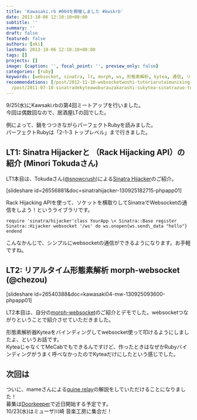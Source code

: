 ```yaml
---
title: 'Kawasaki.rb #004を開催しました #kwskrb'
date: 2013-10-06 12:10:10+00:00
subtitle: ''
summary: ''
draft: false
featured: false
authors: [aki]
lastmod: 2013-10-06 12:10:10+00:00
tags: []
projects: []
image: {caption: '', focal_point: '', preview_only: false}
categories: [ruby]
keywords: [websocket, sinatra, lt, morph, ws, 形態素解析, kytea, 通信, リアルタイム, バインディング]
recommendations: [/post/2012-11-10-websocketwoshi-tuteriarutaimunixing-tai-su-jie-xi-wosurumorph-websocketwozuo-tutemita/,
  /post/2011-07-18-sinatradekyteawoburauzakarashi-sukytea-sinatrazuo-tutemita/, /post/2011-09-23-kyteawota-yan-yu-deshi-uratupa-plus-amatome/]
---
```

9/25(水)にKawsaki.rbの第4回ミートアップを行いました。  
今回は偶数回なので、居酒屋LTの回でした。

例によって、鍋をつつきながらパーフェクトRubyを読みました。  
パーフェクトRubyは「2-1-3 トップレベル」まで行きました。

## LT1: Sinatra Hijackerと （Rack Hijacking API）の紹介 (Minori Tokudaさん)
LT1本目は、Tokudaさん([@snowcrush](https://twitter.com/snowcrush))による[Sinatra Hijacker](https://github.com/minoritea/sinatra-hijacker)のご紹介。

[slideshare id=26556881&doc=sinatrahijacker-130925182715-phpapp01]

Rack Hijacking APIを使って、ソケットを横取りしてSinatraでWebsocketの通信をしよう！というライブラリです。

    require 'sinatra/hijacker'class YourApp \< Sinatra::Base register Sinatra::Hijacker websocket '/ws' do ws.onopen{ws.send\_data "hello"} endend

こんなかんじで、シンプルにwebsocketの通信ができるようになります。お手軽ですね。

## LT2: リアルタイム形態素解析 morph-websocket (@chezou)
[slideshare id=26540388&doc=kawasaki04-mw-130925093600-phpapp01]

LT2本目は、自分の[morph-websocket](https://chezo.uno/post/2012-11-10-websocketwoshi-tuteriarutaimunixing-tai-su-jie-xi-wosurumorph-websocketwozuo-tutemita/)のご紹介とデモでした。websocketつながりということで紹介させていただきました。

形態素解析器Kyteaをバインディングしてwebsocket使って叩けるようにしましたよ、というお話です。  
KyteaじゃなくてMeCabでもできるんですけど、作ったときはなぜかRubyバインディングがうまく呼べなかったのでKyteaだけにしたという感じでした。

## 次回は
ついに、mameさんによる[quine relay](https://github.com/mame/quine-relay)の解説をしていただけることになりました！  
募集は[Doorkeeper](http://kawasakirb.doorkeeper.jp/)で近日開始する予定です。  
10/23(水)はミューザ川崎 音楽工房に集合だ！
